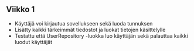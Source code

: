 ## Viikko 1

- Käyttäjä voi kirjautua sovellukseen sekä luoda tunnuksen
- Lisätty kaikki tärkeimmät tiedostot ja luokat tietojen käsittelylle
- Testattu että UserRepository -luokka luo käyttäjän sekä palauttaa kaikki luodut käyttäjät
